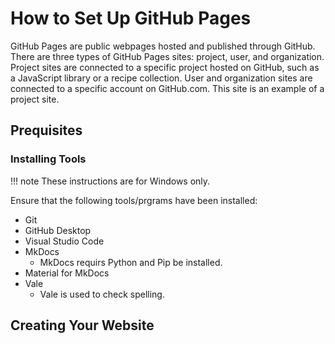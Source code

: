 # How to Set Up GitHub Pages
GitHub Pages are public webpages hosted and published through GitHub. There are three types of GitHub Pages sites: project, user, and organization. Project sites are connected to a specific project hosted on GitHub, such as a JavaScript library or a recipe collection. User and organization sites are connected to a specific account on GitHub.com. This site is an example of a project site.

## Prequisites

### Installing Tools

!!! note
    These instructions are for Windows only.

Ensure that the following tools/prgrams have been installed:
  - Git
  - GitHub Desktop
  - Visual Studio Code
  - MkDocs
    - MkDocs requirs Python and Pip be installed. 
  - Material for MkDocs
  - Vale
    - Vale is used to check spelling.

## Creating Your Website
